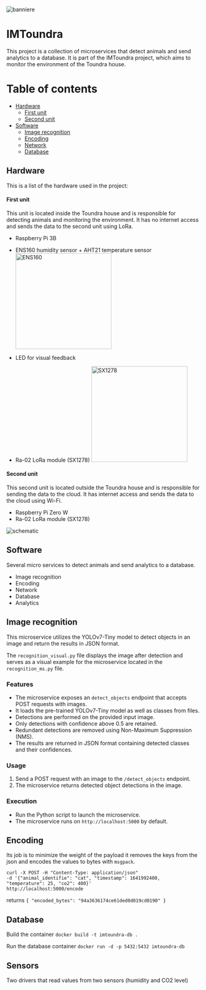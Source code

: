 ![banniere](https://github.com/erwannbst/imtoundra/assets/16354899/58aae6c8-b9eb-4a58-ba8d-2208d1498d1e)
# IMToundra

This project is a collection of microservices that detect animals and send analytics to a database.
It is part of the IMToundra project, which aims to monitor the environment of the Toundra house.

Table of contents
=================

   * [Hardware](#hardware)
      * [First unit](#first-unit)
      * [Second unit](#second-unit)
   * [Software](#software)
      * [Image recognition](#image-recognition)
      * [Encoding](#encoding)
      * [Network](#network)
      * [Database](#database)


## Hardware

This is a list of the hardware used in the project:

#### First unit

This unit is located inside the Toundra house and is responsible for detecting animals and monitoring the environment.
It has no internet access and sends the data to the second unit using LoRa.

- Raspberry Pi 3B
- ENS160 humidity sensor + AHT21 temperature sensor
<img
  src="https://github.com/erwannbst/imtoundra/assets/16354899/07a51419-0ccc-47a3-a6e7-425202ede7c4"
  alt="ENS160"
  title="ENS160"
  style="display: inline-block; width: 250px"
  />

- LED for visual feedback
- Ra-02 LoRa module (SX1278)
<img
  src="https://github.com/erwannbst/imtoundra/assets/16354899/89a290d7-6e87-47ea-ad91-12d788398494"
  alt="SX1278"
  title="SX1278"
  style="display: inline-block; width: 250px"
  />


#### Second unit

This second unit is located outside the Toundra house and is responsible for sending the data to the cloud.
It has internet access and sends the data to the cloud using Wi-Fi.

- Raspberry Pi Zero W
- Ra-02 LoRa module (SX1278)

![schematic](https://github.com/erwannbst/imtoundra/assets/16354899/12b72760-f707-435e-a4b3-8423cff42c1e)

## Software

Several micro services to detect animals and send analytics to a database.

- Image recognition
- Encoding
- Network
- Database
- Analytics

## Image recognition

This microservice utilizes the YOLOv7-Tiny model to detect objects in an image and return the results in JSON format.

The `recognition_visual.py` file displays the image after detection and serves as a visual example for the microservice located in the `recognition_ms.py` file.

### Features

- The microservice exposes an `detect_objects` endpoint that accepts POST requests with images.
- It loads the pre-trained YOLOv7-Tiny model as well as classes from files.
- Detections are performed on the provided input image.
- Only detections with confidence above 0.5 are retained.
- Redundant detections are removed using Non-Maximum Suppression (NMS).
- The results are returned in JSON format containing detected classes and their confidences.

### Usage

1. Send a POST request with an image to the `/detect_objects` endpoint.
2. The microservice returns detected object detections in the image.

### Execution

- Run the Python script to launch the microservice.
- The microservice runs on `http://localhost:5000` by default.

## Encoding
Its job is to minimize the weight of the payload
it removes the keys from the json and encodes the values to bytes with `msgpack`.
```
curl -X POST -H "Content-Type: application/json"
-d '{"animal_identifie": "cat", "timestamp": 1641992400, "temperature": 25, "co2": 400}'
http://localhost:5000/encode
```

returns
`{
  "encoded_bytes": "94a3636174ce61ded0d019cd0190"
}`


## Database
Build the container
`docker build -t imtoundra-db .`

Run the database container
`docker run -d -p 5432:5432 imtoundra-db`

## Sensors
Two drivers that read values from two sensors (humidity and CO2 level)
